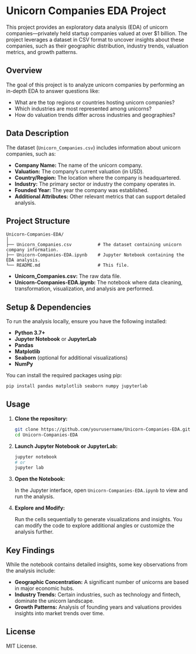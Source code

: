 # Unicorn Companies EDA Project

This project provides an exploratory data analysis (EDA) of unicorn companies—privately held startup companies valued at over $1 billion. The project leverages a dataset in CSV format to uncover insights about these companies, such as their geographic distribution, industry trends, valuation metrics, and growth patterns.

## Overview

The goal of this project is to analyze unicorn companies by performing an in-depth EDA to answer questions like:
- What are the top regions or countries hosting unicorn companies?
- Which industries are most represented among unicorns?
- How do valuation trends differ across industries and geographies?


## Data Description

The dataset (`Unicorn_Companies.csv`) includes information about unicorn companies, such as:
- **Company Name:** The name of the unicorn company.
- **Valuation:** The company’s current valuation (in USD).
- **Country/Region:** The location where the company is headquartered.
- **Industry:** The primary sector or industry the company operates in.
- **Founded Year:** The year the company was established.
- **Additional Attributes:** Other relevant metrics that can support detailed analysis.


## Project Structure

```
Unicorn-Companies-EDA/
│
├── Unicorn_Companies.csv          # The dataset containing unicorn company information.
├── Unicorn-Companies-EDA.ipynb    # Jupyter Notebook containing the EDA analysis.
└── README.md                      # This file.
```

- **Unicorn_Companies.csv:** The raw data file.
- **Unicorn-Companies-EDA.ipynb:** The notebook where data cleaning, transformation, visualization, and analysis are performed.

## Setup & Dependencies

To run the analysis locally, ensure you have the following installed:
- **Python 3.7+**
- **Jupyter Notebook** or **JupyterLab**
- **Pandas**
- **Matplotlib**
- **Seaborn** (optional for additional visualizations)
- **NumPy**

You can install the required packages using pip:

```bash
pip install pandas matplotlib seaborn numpy jupyterlab
```

## Usage

1. **Clone the repository:**

   ```bash
   git clone https://github.com/yourusername/Unicorn-Companies-EDA.git
   cd Unicorn-Companies-EDA
   ```

2. **Launch Jupyter Notebook or JupyterLab:**

   ```bash
   jupyter notebook
   # or
   jupyter lab
   ```

3. **Open the Notebook:**

   In the Jupyter interface, open `Unicorn-Companies-EDA.ipynb` to view and run the analysis.

4. **Explore and Modify:**

   Run the cells sequentially to generate visualizations and insights. You can modify the code to explore additional angles or customize the analysis further.

## Key Findings

While the notebook contains detailed insights, some key observations from the analysis include:
- **Geographic Concentration:** A significant number of unicorns are based in major economic hubs.
- **Industry Trends:** Certain industries, such as technology and fintech, dominate the unicorn landscape.
- **Growth Patterns:** Analysis of founding years and valuations provides insights into market trends over time.

## License

MIT License.
